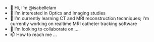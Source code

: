 - 👋 Hi, I’m @isabellelam
- 👀 I’m interested in Optics and Imaging studies
- 🌱 I’m currently learning CT and MRI reconstruction techniques; I'm currently working on realtime MRI catheter tracking software
- 💞️ I’m looking to collaborate on ... 
- 📫 How to reach me ...

<!---
isabellelam/isabellelam is a ✨ special ✨ repository because its `README.md` (this file) appears on your GitHub profile.
You can click the Preview link to take a look at your changes.
--->
